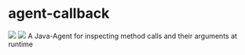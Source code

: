 # agent-callback
![](https://img.shields.io/github/license/mashape/apistatus.svg) ![](https://travis-ci.org/disassemble-io/agent-callback.svg)
A Java-Agent for inspecting method calls and their arguments at runtime
